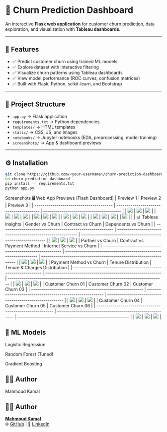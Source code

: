 # 🔮 Churn Prediction Dashboard

An interactive **Flask web application** for customer churn prediction, data exploration, and visualization with **Tableau dashboards**.

---

## 🚀 Features
- ✅ Predict customer churn using trained ML models  
- ✅ Explore dataset with interactive filtering  
- ✅ Visualize churn patterns using Tableau dashboards  
- ✅ View model performance (ROC curves, confusion matrices)  
- ✅ Built with Flask, Python, scikit-learn, and Bootstrap  

---

## 📂 Project Structure
- `app.py` → Flask application  
- `requirements.txt` → Python dependencies  
- `templates/` → HTML templates  
- `static/` → CSS, JS, and images  
- `notebooks/` → Jupyter notebooks (EDA, preprocessing, model training)  
- `screenshots/` → App & dashboard previews  

---

## ⚙️ Installation
```bash
git clone https://github.com/<your-username>/churn-prediction-dashboard.git
cd churn-prediction-dashboard
pip install -r requirements.txt
python app.py
```

Screenshots
🖥️ Web App Previews (Flash Dashboard)
| Preview 1                               | Preview 2                               | Preview 3                               |
| --------------------------------------- | --------------------------------------- | --------------------------------------- |
| ![](screenshots/Flash_Dashboard/1.jpg)  | ![](screenshots/Flash_Dashboard/2.jpg)  | ![](screenshots/Flash_Dashboard/3.jpg)  |
| ![](screenshots/Flash_Dashboard/4.jpg)  | ![](screenshots/Flash_Dashboard/5.jpg)  | ![](screenshots/Flash_Dashboard/6.jpg)  |
| ![](screenshots/Flash_Dashboard/7.jpg)  | ![](screenshots/Flash_Dashboard/8.jpg)  | ![](screenshots/Flash_Dashboard/9.jpg)  |
| ![](screenshots/Flash_Dashboard/10.jpg) | ![](screenshots/Flash_Dashboard/11.jpg) | ![](screenshots/Flash_Dashboard/12.jpg) |
| ![](screenshots/Flash_Dashboard/13.jpg) | ![](screenshots/Flash_Dashboard/14.jpg) | ![](screenshots/Flash_Dashboard/15.jpg) |
| ![](screenshots/Flash_Dashboard/16.jpg) |                                         |                                         |
📊 Tableau Insights
| Gender vs Churn                                          | Contract vs Churn                                          | Dependents vs Churn                                          |
| -------------------------------------------------------- | ---------------------------------------------------------- | ------------------------------------------------------------ |
| ![](screenshots/Tableau_Dashboard/ChrunRateByGender.jpg) | ![](screenshots/Tableau_Dashboard/ChurnRateByContract.jpg) | ![](screenshots/Tableau_Dashboard/ChurnRateByDependents.jpg) |
| Partner vs Churn                                          | Contract vs Payment Method                                       | Internet Service vs Churn                                         |
| --------------------------------------------------------- | ---------------------------------------------------------------- | ----------------------------------------------------------------- |
| ![](screenshots/Tableau_Dashboard/ChurnRateByPartner.jpg) | ![](screenshots/Tableau_Dashboard/Contract_VS_PaymentMethod.jpg) | ![](screenshots/Tableau_Dashboard/Internet_Service_And_churn.jpg) |
| Payment Method vs Churn                                        | Tenure Distribution                                        | Tenure & Charges Distribution                                                  |
| -------------------------------------------------------------- | ---------------------------------------------------------- | ------------------------------------------------------------------------------ |
| ![](screenshots/Tableau_Dashboard/PaymentMethod_And_Churn.jpg) | ![](screenshots/Tableau_Dashboard/Tenure_Distribution.jpg) | ![](screenshots/Tableau_Dashboard/Tenure_And_Monthly_Charges_Distribution.jpg) |
| Customer Churn 01                                        | Customer Churn 02                                        | Customer Churn 03                                        |
| -------------------------------------------------------- | -------------------------------------------------------- | -------------------------------------------------------- |
| ![](screenshots/Tableau_Dashboard/Customer_Churn_01.jpg) | ![](screenshots/Tableau_Dashboard/Customer_Churn_02.jpg) | ![](screenshots/Tableau_Dashboard/Customer_Churn_03.jpg) |
| Customer Churn 04                                        | Customer Churn 05                                        | Customer Churn 06                                        |
| -------------------------------------------------------- | -------------------------------------------------------- | -------------------------------------------------------- |
| ![](screenshots/Tableau_Dashboard/Customer_Churn_04.jpg) | ![](screenshots/Tableau_Dashboard/Customer_Churn_05.jpg) | ![](screenshots/Tableau_Dashboard/Customer_Churn_06.jpg) |

🤖 ML Models
-------------

Logistic Regression

Random Forest (Tuned)

Gradient Boosting

👨‍💻 Author
---------

Mahmoud Kamal

## 👨‍💻 Author
**[Mahmoud Kamal](https://github.com/OverStarData)**  
🌐 [GitHub](https://github.com/OverStarData) | 💼 [LinkedIn](https://www.linkedin.com/in/mahmoud-kamal-14208136b/)
